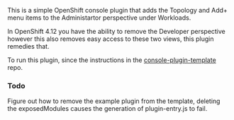 This is a simple OpenShift console plugin that adds the Topology and Add+ menu items to the Administartor perspective under Workloads.

In OpenShift 4.12 you have the ability to remove the Developer perspective however this also removes easy access to these two views, this plugin remedies that.

To run this plugin, since the instructions in the [console-plugin-template](https://github.com/openshift/console-plugin-template) repo.

### Todo

Figure out how to remove the example plugin from the template, deleting the exposedModules causes the generation of plugin-entry.js to fail.